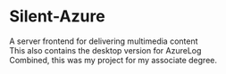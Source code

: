 # Silent-Azure
A server frontend for delivering multimedia content<br>
 This also contains the desktop version for AzureLog<br>
 Combined, this was my project for my associate degree.
